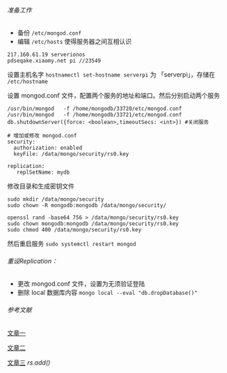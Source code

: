 ###### 准备工作

- 备份 `/etc/mongod.conf`
- 编辑 `/etc/hosts` 使得服务器之间互相认识

```
217.160.61.19 serverionos
pdseqake.xiaomy.net pi //23549
```

设置主机名字 `hostnamectl set-hostname serverpi` 为 「serverpi」，存储在 `/etc/hostname`

设置 mongod.conf 文件，配置两个服务的地址和端口。然后分别启动两个服务

```shell
/usr/bin/mongod   -f /home/mongodb/33720/etc/mongod.conf 
/usr/bin/mongod   -f /home/mongodb/33721/etc/mongod.conf 
db.shutdownServer({force: <boolean>,timeoutSecs: <int>}) #关闭服务
```

```shell
# 增加或修改 mongod.conf
security:
  authorization: enabled
  keyFile: /data/mongo/security/rs0.key
  
replication:
   replSetName: mydb
```

修改目录和生成密钥文件

```shell
sudo mkdir /data/mongo/security
sudo chown -R mongodb:mongodb /data/mongo/security/

openssl rand -base64 756 > /data/mongo/security/rs0.key
sudo chown mongodb:mongodb /data/mongo/security/rs0.key
sudo chmod 400 /data/mongo/security/rs0.key
```

然后重启服务 `sudo systemctl restart mongod`

###### 重设Replication：

- 更改 mongod.conf 文件，设置为无须验证登陆
- 删除 local 数据库内容 `mongo local --eval "db.dropDatabase()"`



###### 参考文献

[文章一](https://segmentfault.com/a/1190000039403622)

[文章二](https://www.cnblogs.com/gjc592/p/13454845.html)

[文章三](https://www.cnblogs.com/operationhome/p/10744712.html)   *rs.add()*